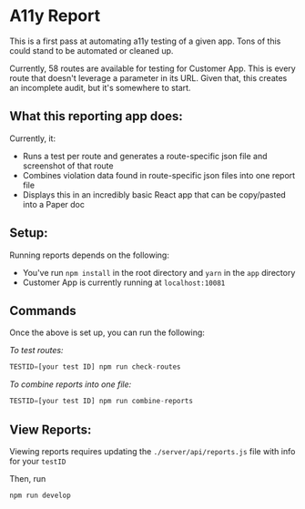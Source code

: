 # A11y Report

This is a first pass at automating a11y testing of a given app. Tons of this could stand to be automated or cleaned up.

Currently, 58 routes are available for testing for Customer App. This is every route that doesn't leverage a parameter in its URL. Given that, this creates an incomplete audit, but it's somewhere to start.

## What this reporting app does:

Currently, it:

- Runs a test per route and generates a route-specific json file and screenshot of that route
- Combines violation data found in route-specific json files into one report file
- Displays this in an incredibly basic React app that can be copy/pasted into a Paper doc

## Setup:
Running reports depends on the following:
* You've run `npm install` in the root directory and `yarn` in the `app` directory
* Customer App is currently running at `localhost:10081`

## Commands
Once the above is set up, you can run the following:

_To test routes:_
```js
TESTID=[your test ID] npm run check-routes
```

_To combine reports into one file:_
```js
TESTID=[your test ID] npm run combine-reports
```

## View Reports:

Viewing reports requires updating the `./server/api/reports.js` file with info for your `testID`

Then, run 
```js
npm run develop
```